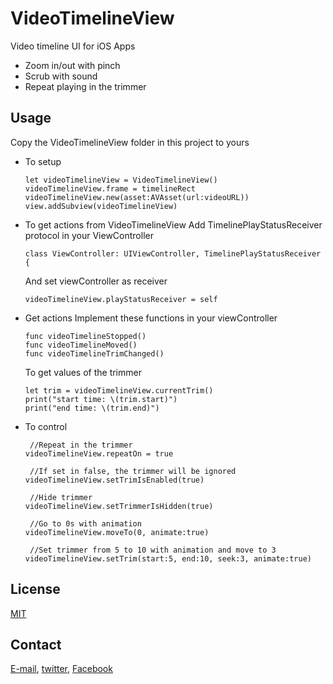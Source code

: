 # VideoTimelineView
Video timeline UI for iOS Apps
- Zoom in/out with pinch
- Scrub with sound
- Repeat playing in the trimmer

## Usage
Copy the VideoTimelineView folder in this project to yours


- To setup
    ```
    let videoTimelineView = VideoTimelineView()
    videoTimelineView.frame = timelineRect
    videoTimelineView.new(asset:AVAsset(url:videoURL))
    view.addSubview(videoTimelineView)
    ```


- To get actions from VideoTimelineView
    Add TimelinePlayStatusReceiver protocol in your ViewController
    ```
    class ViewController: UIViewController, TimelinePlayStatusReceiver {
    ```
    And set viewController as receiver
    ```
    videoTimelineView.playStatusReceiver = self
    ```

- Get actions
    Implement these functions in your viewController
    ```
    func videoTimelineStopped()
    func videoTimelineMoved()
    func videoTimelineTrimChanged()
    ```

    To get values of the trimmer
    ```
    let trim = videoTimelineView.currentTrim()
    print("start time: \(trim.start)")
    print("end time: \(trim.end)")
    ```


- To control
    ```
     //Repeat in the trimmer
    videoTimelineView.repeatOn = true
    
     //If set in false, the trimmer will be ignored
    videoTimelineView.setTrimIsEnabled(true)
    
     //Hide trimmer
    videoTimelineView.setTrimmerIsHidden(true)
    
     //Go to 0s with animation
    videoTimelineView.moveTo(0, animate:true)
    
     //Set trimmer from 5 to 10 with animation and move to 3
    videoTimelineView.setTrim(start:5, end:10, seek:3, animate:true)
    ```


## License
[MIT](https://choosealicense.com/licenses/mit/)

## Contact
[E-mail](tomo_dev@sockettv.org), [twitter](https://twitter.com/DevYamashita), [Facebook](https://www.facebook.com/TomohiroYamashitaApps/)

